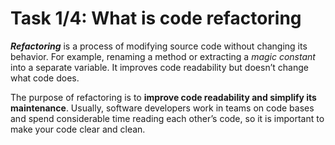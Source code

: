 # Task 1/4: What is code refactoring

**_Refactoring_** is a process of modifying source code without changing its behavior. For example, renaming a method or
extracting a _magic constant_ into a separate variable. It improves code readability but doesn’t change what code does.

The purpose of refactoring is to **improve code readability and simplify its maintenance**. Usually, software developers
work in teams on code bases and spend considerable time reading each other’s code, so it is important to make your code
clear and clean. 
